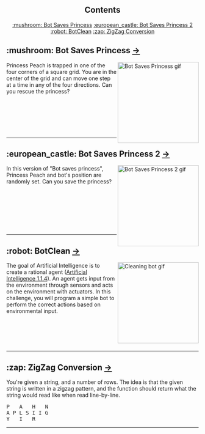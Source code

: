 <h2 align="center">Contents</h2>

<p align="center">
    <a href="#Bot-Saves-Princess">:mushroom: Bot Saves Princess</a>
    <a href="#Bot-Saves-Princess-2">:european_castle: Bot Saves Princess 2</a>
    <a href="#BotClean">:robot: BotClean</a>
    <a href="#Zigzag-Conversion">:zap: ZigZag Conversion</a>
</p>



<H2 id="Bot-Saves-Princess">:mushroom: Bot Saves Princess <a href="https://github.com/insivam/Challenges/tree/main/Bot%20saves%20princess"> &rarr; </a></H2>
<img align="right" src="https://i.imgur.com/3p22Ttt.gif" width="212" height="212" alt="Bot Saves Princess gif">
<p>Princess Peach is trapped in one of the four corners of a square grid. You are in the center of the grid and can move one step at a time in any of the four directions. Can you rescue the princess?</p>
<br><br><br><br><br>

---


<H2 id="Bot-Saves-Princess-2">:european_castle: Bot Saves Princess 2 <a href="https://github.com/insivam/Challenges/tree/main/Bot%20saves%20princess%202"> &rarr; </a></H2>
<img align="right" src="https://i.imgur.com/unU0dhq.gif" width="212" height="212" alt="Bot Saves Princess 2 gif">
<p>In this version of "Bot saves princess", Princess Peach and bot's position are randomly set. Can you save the princess?</p>
<br><br><br><br><br><br>

---

<H2 id="BotClean">:robot: BotClean <a href="https://github.com/insivam/Challenges/tree/main/BotClean"> &rarr; </a></H2>

<img align="right" src="https://i.imgur.com/SRRMc5w.gif" width="212" height="212" alt="Cleaning bot gif">
<p>The goal of Artificial Intelligence is to create a rational agent (<a href="https://www.hackerrank.com/external_redirect?to=http://www.amazon.com/Artificial-Intelligence-Modern-Approach-3rd/dp/0136042597#reader_B004O4BZ16" target="_blank">Artificial Intelligence 1.1.4</a>). An agent gets input from the environment through sensors and acts on the environment with actuators. In this challenge, you will program a simple bot to perform the correct actions based on environmental input.</p><br><br><br><br>

---

<H2 id="Zigzag-Conversion">:zap: ZigZag Conversion <a href="https://github.com/insivam/Challenges/tree/main/Zigzag%20Conversion"> &rarr; </a></H2>
<p>You're given a string, and a number of rows. The idea is that the given string is written in a zigzag pattern, and the function should return what the string would read like when read line-by-line.</p>
<pre>
P   A   H   N
A P L S I I G
Y   I   R
</pre>

---
